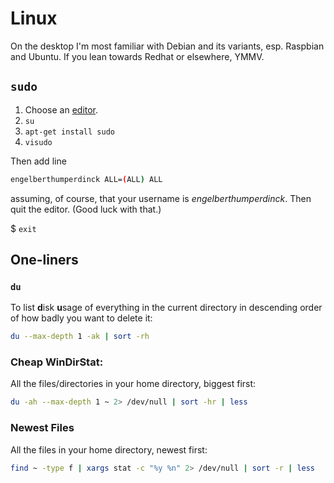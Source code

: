 # Linux

On the desktop I'm most familiar with Debian and its variants, esp. Raspbian and Ubuntu. If you lean towards Redhat or elsewhere, YMMV.

## `sudo`

1. Choose an [editor](editor.md).
1. `su`  
1. `apt-get install sudo`  
1. `visudo`

Then add line

```sh
engelberthumperdinck ALL=(ALL) ALL
```

assuming, of course, that your username is *engelberthumperdinck*. Then quit the editor. (Good luck with that.)

$ `exit`

## One-liners

### `du`

To list **d**isk **u**sage of everything in the current directory in descending order of how badly you want to delete it:

```sh
du --max-depth 1 -ak | sort -rh
```

### Cheap WinDirStat:

All the files/directories in your home directory, biggest first:

```sh
du -ah --max-depth 1 ~ 2> /dev/null | sort -hr | less
```

### Newest Files

All the files in your home directory, newest first:

```sh
find ~ -type f | xargs stat -c "%y %n" 2> /dev/null | sort -r | less
```
